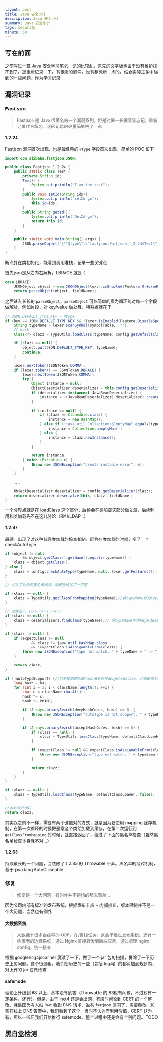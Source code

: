 ```yaml
---
layout: post
title: Java 安全小计
description: Java 安全小计
summary: Java 安全小计
tags: security
minute: 60
---
```


## 写在前面

之前写过一篇 Java [安全学习笔记](https://chriskaliX.github.io/assets/imgs/java_security_old.pdf)，记的比较乱，原先的文字版也由于没有维护找不到了，遂重新记录一下，有很老的漏洞，也有稍微新一点的，结合实际工作中碰到的一些问题，作为学习记录

## 漏洞记录

### Fastjson

> Fastjson 是 Java 很著名的一个漏洞系列，但是时间一长很容易忘记，重新记录作为备忘。这回记录的尽量简单明了一点

#### 1.2.24

Fastjson 漏洞首次出现，也是最经典的 `@type` 字段首次出现，简单的 POC 如下

```java
import com.alibaba.fastjson.JSON;

public class Fastjson_1_2_24 {
    public static class Test {
        private String id;
        Test() {
            System.out.println("I am the test");
        }
        public void setId(String ids){
            System.out.println("setId go");
            this.id=ids;
        }
        public String getId(){
            System.out.println("GetId go");
            return this.id;
        }
    }

    public static void main(String[] args) {
        JSON.parseObject("{\"@type\":\"fastjson.Fastjson_1_2_24$Test\",\"id\":\"123\"}");
    }
}
```

断点打在类初始化，能看到调用堆栈，记录一些关键点

首先json是从左向右解析，LBRACE 就是 `{`

```java
case LBRACE:
    JSONObject object = new JSONObject(lexer.isEnabled(Feature.OrderedField));
    return parseObject(object, fieldName);
```

之后进入长长的 `parseObject`，`parseObject` 可以简单的看为循环的对每一个字段做解析，例如片段，对 key/value 做处理，特殊点就在于

```java
// JSON.DEFAULT_TYPE_KEY = @type
if (key == JSON.DEFAULT_TYPE_KEY && !lexer.isEnabled(Feature.DisableSpecialKeyDetect)) {
    String typeName = lexer.scanSymbol(symbolTable, '"');
    // mark
    Class<?> clazz = TypeUtils.loadClass(typeName, config.getDefaultClassLoader());

    if (clazz == null) {
        object.put(JSON.DEFAULT_TYPE_KEY, typeName);
        continue;
    }

    lexer.nextToken(JSONToken.COMMA);
    if (lexer.token() == JSONToken.RBRACE) {
        lexer.nextToken(JSONToken.COMMA);
        try {
            Object instance = null;
            ObjectDeserializer deserializer = this.config.getDeserializer(clazz);
            if (deserializer instanceof JavaBeanDeserializer) {
                instance = ((JavaBeanDeserializer) deserializer).createInstance(this, clazz);
            }

            if (instance == null) {
                if (clazz == Cloneable.class) {
                    instance = new HashMap();
                } else if ("java.util.Collections$EmptyMap".equals(typeName)) {
                    instance = Collections.emptyMap();
                } else {
                    instance = clazz.newInstance();
                }
            }

            return instance;
        } catch (Exception e) {
            throw new JSONException("create instance error", e);
        }
    }

    ...

    ObjectDeserializer deserializer = config.getDeserializer(clazz);
    return deserializer.deserialze(this, clazz, fieldName);
}
```

一个分界点就是在 loadClass 这个部分，后续会在类加载这部分做文章，后续利用和类加载先不在这儿讨论（RMI/LDAP...）

#### 1.2.47

后续，出现了对这种任意类加载的检查机制，同样在类加载的时候，多了一个 checkAutoType

```java
if (object != null
        && object.getClass().getName().equals(typeName)) {
    clazz = object.getClass();
} else {
    clazz = config.checkAutoType(typeName, null, lexer.getFeatures());
}

// 引入了对应的黑名单机制，顺便还给加了一下密

if (clazz == null) {
    clazz = TypeUtils.getClassFromMapping(typeName);//将typeName作为key从mappings(ConcurrentMap对象)中查找对象,这个相当于从cache取值，刚开始没有存入对象，取出值为null
}

// 这里给入 java.lang.class
if (clazz == null) {
    clazz = deserializers.findClass(typeName);// 将typeName作为key从deserializers(IdentityHashMap)中查找对象
}

if (clazz != null) {
    if (expectClass != null
            && clazz != java.util.HashMap.class
            && !expectClass.isAssignableFrom(clazz)) {
        throw new JSONException("type not match. " + typeName + " -> " + expectClass.getName());
    }

    return clazz;
}

if (!autoTypeSupport) {//判断提取的对象hash值是否在denyHashCodes，也就是黑名单过滤
    long hash = h3;
    for (int i = 3; i < className.length(); ++i) {
        char c = className.charAt(i);
        hash ^= c;
        hash *= PRIME;

        if (Arrays.binarySearch(denyHashCodes, hash) >= 0) {
            throw new JSONException("autoType is not support. " + typeName);
        }

        if (Arrays.binarySearch(acceptHashCodes, hash) >= 0) {
            if (clazz == null) {
                clazz = TypeUtils.loadClass(typeName, defaultClassLoader, false);
            }

            if (expectClass != null && expectClass.isAssignableFrom(clazz)) {
                throw new JSONException("type not match. " + typeName + " -> " + expectClass.getName());
            }

            return clazz;
        }
    }
}

if (clazz == null) {
    clazz = TypeUtils.loadClass(typeName, defaultClassLoader, false);
}

//省略部分代码
return clazz;
```

其实跟之前不一样，需要有两个键值对的方式，就是因为要使用 mapping 缓存机制，在第一次循环的时候把恶意这个类给加载到缓存，在第二次运行到 `getClassFromMapping` 的时候，就直接返回了，绕过了下面的黑名单检查（虽然黑名单检查本身就不对...）

#### 1.2.68

持续最长的一个问题，当然除了 1.2.83 的 Throwable 不算。黑名单的绕过机制，基于 java.lang.AutoCloseable...

### 修复

> 修复是一个大问题，有时候并不是想的那么简单...

因为公司内部有标准的发布系统，根据发布卡点 + 内部排查，版本限制并不是一个大问题，当然也有例外

#### 大数据系统

> 大数据有很多自编写的 UDF，在/离线任务，这些不经过发布系统。还有一些很老的边缘系统，通过 Nginx 直接转发到后端应用，通过梳理 nginx config，统一排查

根据 google/log4jscanner 魔改了一下，做了一个 jar 包的扫描，排除了一下历史上的问题。这个很通用，我们把历史的一些（包括 log4j）的都添加到规则内，对上传的 jar 包做检查

#### safemode

理论上升级到 68 以上，基本没有危害（Throwable 的 83也有问题，不过也有一定条件，还行）。但是，由于 inet4 还是会出网，有段时间收到 CERT 的一个整改，就是因为有人扫 inet 收到 DNS 请求，说有 fastjson 漏洞了，需要整改...其实在线上 DNS 告警中，我们看到了这个，当时不认为有利用价值，CERT 认为有，所以一咬牙我们开始推行 safemode，整个过程中还是会有个别问题... TODO

## 黑白盒检测
